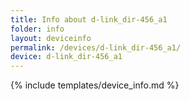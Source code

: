 ```yaml
---
title: Info about d-link_dir-456_a1
folder: info
layout: deviceinfo
permalink: /devices/d-link_dir-456_a1/
device: d-link_dir-456_a1
---
```

{% include templates/device_info.md %}
